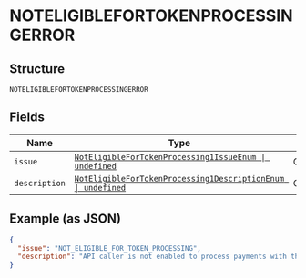 
# NOTELIGIBLEFORTOKENPROCESSINGERROR

## Structure

`NOTELIGIBLEFORTOKENPROCESSINGERROR`

## Fields

| Name | Type | Tags | Description |
|  --- | --- | --- | --- |
| `issue` | [`NotEligibleForTokenProcessing1IssueEnum \| undefined`](../../doc/models/not-eligible-for-token-processing-1-issue-enum.md) | Optional | - |
| `description` | [`NotEligibleForTokenProcessing1DescriptionEnum \| undefined`](../../doc/models/not-eligible-for-token-processing-1-description-enum.md) | Optional | - |

## Example (as JSON)

```json
{
  "issue": "NOT_ELIGIBLE_FOR_TOKEN_PROCESSING",
  "description": "API caller is not enabled to process payments with the specified type of token. Please contact customer support to request permissions to process transactions with this type of token."
}
```

